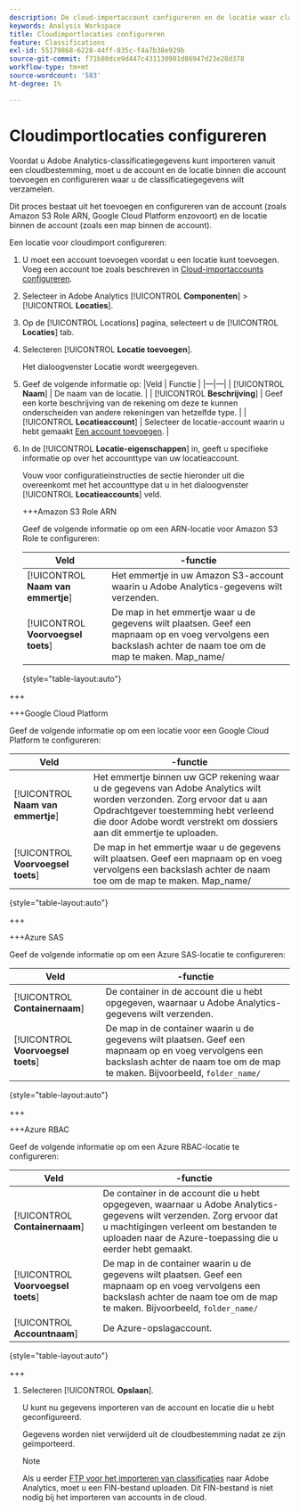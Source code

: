 ```yaml
---
description: De cloud-importaccount configureren en de locatie waar classificatiegegevens kunnen worden geüpload
keywords: Analysis Workspace
title: Cloudimportlocaties configureren
feature: Classifications
exl-id: 55179868-6228-44ff-835c-f4a7b38e929b
source-git-commit: f71b80dce9d447c431130901d86947d23e28d378
workflow-type: tm+mt
source-wordcount: '583'
ht-degree: 1%

---
```


# Cloudimportlocaties configureren

<!-- This page is almost duplicated with the "Configure cloud export locations" article in CJA. Differences are that Snowflake isn't supported here and there is a Suffix field for each account type. -->

Voordat u Adobe Analytics-classificatiegegevens kunt importeren vanuit een cloudbestemming, moet u de account en de locatie binnen die account toevoegen en configureren waar u de classificatiegegevens wilt verzamelen.

Dit proces bestaat uit het toevoegen en configureren van de account (zoals Amazon S3 Role ARN, Google Cloud Platform enzovoort) en de locatie binnen de account (zoals een map binnen de account).

Een locatie voor cloudimport configureren:

1. U moet een account toevoegen voordat u een locatie kunt toevoegen. Voeg een account toe zoals beschreven in [Cloud-importaccounts configureren](/help/components/locations/configure-import-accounts.md).
1. Selecteer in Adobe Analytics [!UICONTROL **Componenten**] > [!UICONTROL **Locaties**].
1. Op de [!UICONTROL Locations] pagina, selecteert u de [!UICONTROL **Locaties**] tab.
1. Selecteren [!UICONTROL **Locatie toevoegen**]. <!-- add screenshot? -->

   Het dialoogvenster Locatie wordt weergegeven.
1. Geef de volgende informatie op: |Veld | Functie | |—|—| | [!UICONTROL **Naam**] | De naam van de locatie.  | | [!UICONTROL **Beschrijving**] | Geef een korte beschrijving van de rekening om deze te kunnen onderscheiden van andere rekeningen van hetzelfde type. | | [!UICONTROL **Locatieaccount**] | Selecteer de locatie-account waarin u hebt gemaakt [Een account toevoegen](#add-an-account). |

1. In de [!UICONTROL **Locatie-eigenschappen**] in, geeft u specifieke informatie op over het accounttype van uw locatieaccount.

   Vouw voor configuratieinstructies de sectie hieronder uit die overeenkomt met het accounttype dat u in het dialoogvenster [!UICONTROL **Locatieaccounts**] veld.

   +++Amazon S3 Role ARN

   Geef de volgende informatie op om een ARN-locatie voor Amazon S3 Role te configureren:

   | Veld | -functie |
   |---------|----------|
   | [!UICONTROL **Naam van emmertje**] | Het emmertje in uw Amazon S3-account waarin u Adobe Analytics-gegevens wilt verzenden. |
   | [!UICONTROL **Voorvoegsel toets**] | De map in het emmertje waar u de gegevens wilt plaatsen. Geef een mapnaam op en voeg vervolgens een backslash achter de naam toe om de map te maken. Map_name/ |

   {style="table-layout:auto"}

+++

   +++Google Cloud Platform

   Geef de volgende informatie op om een locatie voor een Google Cloud Platform te configureren:

   | Veld | -functie |
   |---------|----------|
   | [!UICONTROL **Naam van emmertje**] | Het emmertje binnen uw GCP rekening waar u de gegevens van Adobe Analytics wilt worden verzonden. Zorg ervoor dat u aan Opdrachtgever toestemming hebt verleend die door Adobe wordt verstrekt om dossiers aan dit emmertje te uploaden. |
   | [!UICONTROL **Voorvoegsel toets**] | De map in het emmertje waar u de gegevens wilt plaatsen. Geef een mapnaam op en voeg vervolgens een backslash achter de naam toe om de map te maken. Map_name/ |

   {style="table-layout:auto"}

+++

   +++Azure SAS

   Geef de volgende informatie op om een Azure SAS-locatie te configureren:

   | Veld | -functie |
   |---------|----------|
   | [!UICONTROL **Containernaam**] | De container in de account die u hebt opgegeven, waarnaar u Adobe Analytics-gegevens wilt verzenden. |
   | [!UICONTROL **Voorvoegsel toets**] | De map in de container waarin u de gegevens wilt plaatsen. Geef een mapnaam op en voeg vervolgens een backslash achter de naam toe om de map te maken. Bijvoorbeeld, `folder_name/` |

   {style="table-layout:auto"}

+++

   +++Azure RBAC

   Geef de volgende informatie op om een Azure RBAC-locatie te configureren:

   | Veld | -functie |
   |---------|----------|
   | [!UICONTROL **Containernaam**] | De container in de account die u hebt opgegeven, waarnaar u Adobe Analytics-gegevens wilt verzenden. Zorg ervoor dat u machtigingen verleent om bestanden te uploaden naar de Azure-toepassing die u eerder hebt gemaakt. |
   | [!UICONTROL **Voorvoegsel toets**] | De map in de container waarin u de gegevens wilt plaatsen. Geef een mapnaam op en voeg vervolgens een backslash achter de naam toe om de map te maken. Bijvoorbeeld, `folder_name/` |
   | [!UICONTROL **Accountnaam**] | De Azure-opslagaccount. |

   {style="table-layout:auto"}

+++

1. Selecteren [!UICONTROL **Opslaan**].

   U kunt nu gegevens importeren van de account en locatie die u hebt geconfigureerd.

   Gegevens worden niet verwijderd uit de cloudbestemming nadat ze zijn geïmporteerd.

   >[!NOTE]
   >
   >   Als u eerder [FTP voor het importeren van classificaties](/help/components/classifications/importer/c-uploading-saint-data-files-via-ftp.md) naar Adobe Analytics, moet u een FIN-bestand uploaden. Dit FIN-bestand is niet nodig bij het importeren van accounts in de cloud.

